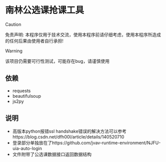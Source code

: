 # 南林公选课抢课工具

> [!CAUTION]
> 免责声明: 本程序仅用于技术交流，使用本程序前请仔细考虑，使用本程序所造成的任何后果由使用者自行承担!

>[!WARNING]
>该项目仍需要可行性测试，可能存在bug，请谨慎使用

## 依赖
- requests
- beautifulsoup
- js2py

## 说明
- 高版本python报错ssl handshake错误的解决方法可以参考https://blog.csdn.net/dfh00l/article/details/140520710
- 登录部分单独放在了https://github.com/jvav-runtime-environment/NJFU-uia-auto-login
- 文件附带了公选课数据接口返回数据结构